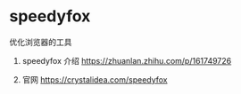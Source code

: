 # speedyfox

优化浏览器的工具

1. speedyfox 介绍
   https://zhuanlan.zhihu.com/p/161749726

2. 官网
   https://crystalidea.com/speedyfox
